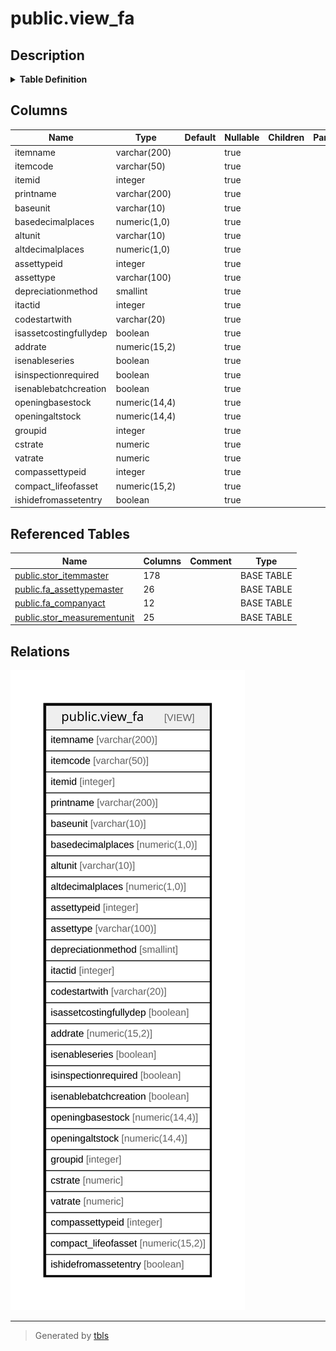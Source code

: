 # public.view_fa

## Description

<details>
<summary><strong>Table Definition</strong></summary>

```sql
CREATE VIEW view_fa AS (
 SELECT itm.itemname,
    itm.itemcode,
    itm.itemid,
    itm.printname,
    uom.shortname AS baseunit,
    uom.noofdecimalplace_old AS basedecimalplaces,
    altuom.shortname AS altunit,
    altuom.noofdecimalplace_old AS altdecimalplaces,
    fasset.assettypeid,
    fasset.assettype,
    fasset.depreciationmethod,
    fasset.itactid,
    fasset.codestartwith,
    fasset.isassetcostingfullydep,
    fasset.addrate,
        CASE
            WHEN (itm.isenableseries IS NULL) THEN false
            ELSE itm.isenableseries
        END AS isenableseries,
    itm.isinspectionrequired,
    itm.isenablebatchcreation,
    itm.openingbasestock,
    itm.openingaltstock,
    itm.groupid,
    COALESCE(itm.cstrate, (0)::numeric) AS cstrate,
    COALESCE(itm.vatrate, (0)::numeric) AS vatrate,
    fasset.compassettypeid,
    compact.compact_lifeofasset,
    itm.ishidefromassetentry
   FROM ((((stor_itemmaster itm
     JOIN fa_assettypemaster fasset ON (((fasset.assettypeid = itm.assetstypeid) AND (itm.itemcategory = 5))))
     JOIN fa_companyact compact ON ((compact.acttypeid = fasset.compassettypeid)))
     JOIN stor_measurementunit uom ON ((uom.unitid = itm.unitid)))
     LEFT JOIN stor_measurementunit altuom ON ((altuom.unitid = itm.altunitid)))
)
```

</details>

## Columns

| Name | Type | Default | Nullable | Children | Parents | Comment |
| ---- | ---- | ------- | -------- | -------- | ------- | ------- |
| itemname | varchar(200) |  | true |  |  |  |
| itemcode | varchar(50) |  | true |  |  |  |
| itemid | integer |  | true |  |  |  |
| printname | varchar(200) |  | true |  |  |  |
| baseunit | varchar(10) |  | true |  |  |  |
| basedecimalplaces | numeric(1,0) |  | true |  |  |  |
| altunit | varchar(10) |  | true |  |  |  |
| altdecimalplaces | numeric(1,0) |  | true |  |  |  |
| assettypeid | integer |  | true |  |  |  |
| assettype | varchar(100) |  | true |  |  |  |
| depreciationmethod | smallint |  | true |  |  |  |
| itactid | integer |  | true |  |  |  |
| codestartwith | varchar(20) |  | true |  |  |  |
| isassetcostingfullydep | boolean |  | true |  |  |  |
| addrate | numeric(15,2) |  | true |  |  |  |
| isenableseries | boolean |  | true |  |  |  |
| isinspectionrequired | boolean |  | true |  |  |  |
| isenablebatchcreation | boolean |  | true |  |  |  |
| openingbasestock | numeric(14,4) |  | true |  |  |  |
| openingaltstock | numeric(14,4) |  | true |  |  |  |
| groupid | integer |  | true |  |  |  |
| cstrate | numeric |  | true |  |  |  |
| vatrate | numeric |  | true |  |  |  |
| compassettypeid | integer |  | true |  |  |  |
| compact_lifeofasset | numeric(15,2) |  | true |  |  |  |
| ishidefromassetentry | boolean |  | true |  |  |  |

## Referenced Tables

| Name | Columns | Comment | Type |
| ---- | ------- | ------- | ---- |
| [public.stor_itemmaster](public.stor_itemmaster.md) | 178 |  | BASE TABLE |
| [public.fa_assettypemaster](public.fa_assettypemaster.md) | 26 |  | BASE TABLE |
| [public.fa_companyact](public.fa_companyact.md) | 12 |  | BASE TABLE |
| [public.stor_measurementunit](public.stor_measurementunit.md) | 25 |  | BASE TABLE |

## Relations

![er](public.view_fa.svg)

---

> Generated by [tbls](https://github.com/k1LoW/tbls)
